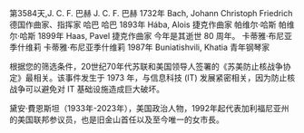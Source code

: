 第3584天,J. C. F. 巴赫
J. C. F. 巴赫 1732年
Bach, Johann Christoph Friedrich 德国作曲家、指挥家
哈巴
哈巴 1893年
Hába, Alois 捷克作曲家
帕维尔·哈斯
帕维尔·哈斯 1899年
Haas, Pavel 捷克作曲家
今年是其逝世 80 周年。
卡蒂雅·布尼亚季什维莉
卡蒂雅·布尼亚季什维莉 1987年
Buniatishvili, Khatia 青年钢琴家


根据您的筛选条件，20世纪70年代苏联和美国领导人签署的《苏美防止核战争协定》最相关。该事件发生于 1973 年，与信息科技 (IT) 发展紧密相关，因为防止核战争可以避免对 IT 基础设施造成巨大破坏。

黛安·費恩斯坦（1933年-2023年），美国政治人物，1992年起代表加利福尼亚州的美国联邦参议员，也是旧金山首任以及至今唯一的女市長。


